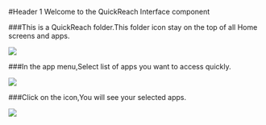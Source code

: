 #Header 1 Welcome to the QuickReach Interface component

###This is a QuickReach folder.This folder icon stay on the top of all Home screens and apps.




![](http://i.imgur.com/kljL3se.png)


###In the app menu,Select list of apps you want to access quickly.

![](http://i.imgur.com/nNVO2l1.png)

###Click on the icon,You will see your selected apps.

![](http://i.imgur.com/Re8H6Vl.png)
